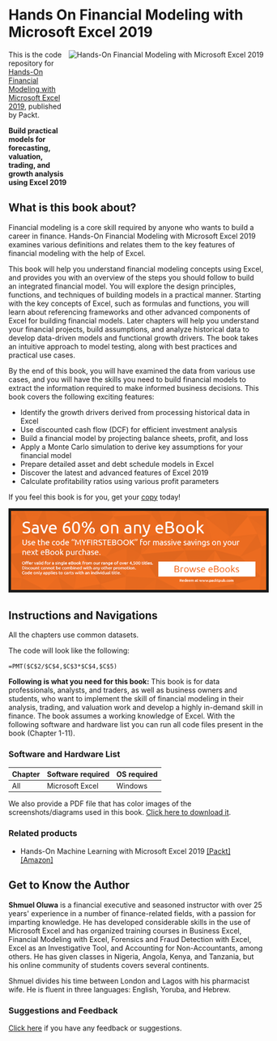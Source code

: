# Hands On Financial Modeling with Microsoft Excel 2019

<a href="https://www.packtpub.com/data/hands-on-financial-modeling-with-microsoft-excel-2019"><img src="https://www.packtpub.com/media/catalog/product/cache/ecd051e9670bd57df35c8f0b122d8aea/9/7/9781789534627-original.png" alt="Hands-On Financial Modeling with Microsoft Excel 2019" height="256px" align="right"></a>

This is the code repository for [Hands-On Financial Modeling with Microsoft Excel 2019](https://www.packtpub.com/data/hands-on-financial-modeling-with-microsoft-excel-2019), published by Packt.

**Build practical models for forecasting, valuation, trading, and growth analysis using Excel 2019**

## What is this book about?
Financial modeling is a core skill required by anyone who wants to build a career in finance. Hands-On Financial Modeling with Microsoft Excel 2019 examines various definitions and relates them to the key features of financial modeling with the help of Excel.

This book will help you understand financial modeling concepts using Excel, and provides you with an overview of the steps you should follow to build an integrated financial model. You will explore the design principles, functions, and techniques of building models in a practical manner. Starting with the key concepts of Excel, such as formulas and functions, you will learn about referencing frameworks and other advanced components of Excel for building financial models. Later chapters will help you understand your financial projects, build assumptions, and analyze historical data to develop data-driven models and functional growth drivers. The book takes an intuitive approach to model testing, along with best practices and practical use cases.

By the end of this book, you will have examined the data from various use cases, and you will have the skills you need to build financial models to extract the information required to make informed business decisions.
This book covers the following exciting features:
* Identify the growth drivers derived from processing historical data in Excel
* Use discounted cash flow (DCF) for efficient investment analysis
* Build a financial model by projecting balance sheets, profit, and loss
* Apply a Monte Carlo simulation to derive key assumptions for your financial model
* Prepare detailed asset and debt schedule models in Excel
* Discover the latest and advanced features of Excel 2019
* Calculate profitability ratios using various profit parameters

If you feel this book is for you, get your [copy](https://www.amazon.com/dp/1789534623) today!

<a href="https://www.packtpub.com/?utm_source=github&utm_medium=banner&utm_campaign=GitHubBanner"><img src="https://raw.githubusercontent.com/PacktPublishing/GitHub/master/GitHub.png" 
alt="https://www.packtpub.com/" border="5" /></a>

## Instructions and Navigations
All the chapters use common datasets.

The code will look like the following:
```
=PMT($C$2/$C$4,$C$3*$C$4,$C$5)
```

**Following is what you need for this book:**
This book is for data professionals, analysts, and traders, as well as business owners and students, who want to implement the skill of financial modeling in their analysis, trading, and valuation work and develop a highly in-demand skill in finance. The book assumes a working knowledge of Excel.
With the following software and hardware list you can run all code files present in the book (Chapter 1-11).
### Software and Hardware List
| Chapter | Software required | OS required |
| -------- | ------------------------------------ | ----------------------------------- |
| All | Microsoft Excel | Windows |

We also provide a PDF file that has color images of the screenshots/diagrams used in this book. [Click here to download it](https://static.packt-cdn.com/downloads/9781789534627_ColorImages.pdf).

### Related products
* Hands-On Machine Learning with Microsoft Excel 2019 [[Packt]](https://www.packtpub.com/in/big-data-and-business-intelligence/hands-machine-learning-microsoft-excel-2019) [[Amazon]](https://www.amazon.com/Hands-Machine-Learning-Microsoft-Excel/dp/1789345375/)

## Get to Know the Author
**Shmuel Oluwa** is a financial executive and seasoned instructor with over 25 years' experience in a number of finance-related fields, with a passion for imparting knowledge. He has developed considerable skills in the use of Microsoft Excel and has organized training courses in Business Excel, Financial Modeling with Excel, Forensics and Fraud Detection with Excel, Excel as an Investigative Tool, and Accounting for Non-Accountants, among others. He has given classes in Nigeria, Angola, Kenya, and Tanzania, but his online community of students covers several continents.

Shmuel divides his time between London and Lagos with his pharmacist wife. He is fluent in three languages: English, Yoruba, and Hebrew.


### Suggestions and Feedback
[Click here](https://docs.google.com/forms/d/e/1FAIpQLSdy7dATC6QmEL81FIUuymZ0Wy9vH1jHkvpY57OiMeKGqib_Ow/viewform) if you have any feedback or suggestions.


